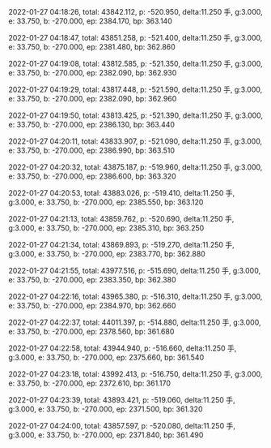 2022-01-27 04:18:26, total: 43842.112, p: -520.950, delta:11.250 手, g:3.000, e: 33.750, b: -270.000, ep: 2384.170, bp: 363.140

2022-01-27 04:18:47, total: 43851.258, p: -521.400, delta:11.250 手, g:3.000, e: 33.750, b: -270.000, ep: 2381.480, bp: 362.860

2022-01-27 04:19:08, total: 43812.585, p: -521.350, delta:11.250 手, g:3.000, e: 33.750, b: -270.000, ep: 2382.090, bp: 362.930

2022-01-27 04:19:29, total: 43817.448, p: -521.590, delta:11.250 手, g:3.000, e: 33.750, b: -270.000, ep: 2382.090, bp: 362.960

2022-01-27 04:19:50, total: 43813.425, p: -521.390, delta:11.250 手, g:3.000, e: 33.750, b: -270.000, ep: 2386.130, bp: 363.440

2022-01-27 04:20:11, total: 43833.907, p: -521.090, delta:11.250 手, g:3.000, e: 33.750, b: -270.000, ep: 2386.990, bp: 363.510

2022-01-27 04:20:32, total: 43875.187, p: -519.960, delta:11.250 手, g:3.000, e: 33.750, b: -270.000, ep: 2386.600, bp: 363.320

2022-01-27 04:20:53, total: 43883.026, p: -519.410, delta:11.250 手, g:3.000, e: 33.750, b: -270.000, ep: 2385.550, bp: 363.120

2022-01-27 04:21:13, total: 43859.762, p: -520.690, delta:11.250 手, g:3.000, e: 33.750, b: -270.000, ep: 2385.310, bp: 363.250

2022-01-27 04:21:34, total: 43869.893, p: -519.270, delta:11.250 手, g:3.000, e: 33.750, b: -270.000, ep: 2383.770, bp: 362.880

2022-01-27 04:21:55, total: 43977.516, p: -515.690, delta:11.250 手, g:3.000, e: 33.750, b: -270.000, ep: 2383.350, bp: 362.380

2022-01-27 04:22:16, total: 43965.380, p: -516.310, delta:11.250 手, g:3.000, e: 33.750, b: -270.000, ep: 2384.970, bp: 362.660

2022-01-27 04:22:37, total: 44011.397, p: -514.880, delta:11.250 手, g:3.000, e: 33.750, b: -270.000, ep: 2378.560, bp: 361.680

2022-01-27 04:22:58, total: 43944.940, p: -516.660, delta:11.250 手, g:3.000, e: 33.750, b: -270.000, ep: 2375.660, bp: 361.540

2022-01-27 04:23:18, total: 43992.413, p: -516.750, delta:11.250 手, g:3.000, e: 33.750, b: -270.000, ep: 2372.610, bp: 361.170

2022-01-27 04:23:39, total: 43893.421, p: -519.060, delta:11.250 手, g:3.000, e: 33.750, b: -270.000, ep: 2371.500, bp: 361.320

2022-01-27 04:24:00, total: 43857.597, p: -520.080, delta:11.250 手, g:3.000, e: 33.750, b: -270.000, ep: 2371.840, bp: 361.490